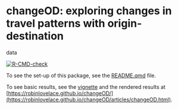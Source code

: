 # changeOD: exploring changes in travel patterns with origin-destination
data


<!-- badges: start -->

[![R-CMD-check](https://github.com/Robinlovelace/changeOD/actions/workflows/R-CMD-check.yaml/badge.svg)](https://github.com/Robinlovelace/changeOD/actions/workflows/R-CMD-check.yaml)
<!-- badges: end -->

To see the set-up of this package, see the [README.qmd](README.qmd)
file.

To see basic results, see the [vignette](vignettes/changeOD.Rmd) and the
rendered results at
[https://robinlovelace.github.io/changeOD/](https://robinlovelace.github.io/changeOD/articles/changeOD.html).
